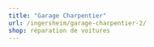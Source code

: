 ```yaml
---
title: "Garage Charpentier"
url: /ingersheim/garage-charpentier-2/
shop: réparation de voitures
---
```

